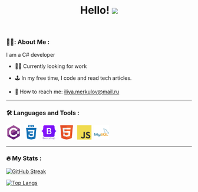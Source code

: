 <div id="header" align="center">
  <h1>
  Hello! 
  <img src="https://media.giphy.com/media/hvRJCLFzcasrR4ia7z/giphy.gif" width="30px"/>
</h1>
</div>

<div align="center">
<img src="https://komarev.com/ghpvc/?username=IlyaM70&style=flat-square&color=blue" alt=""/>
</div>

### 👨‍💻: About Me :

I am a C# developer 

- :office_worker: Currently looking for work

-  	:joystick: In my free time, I code and read tech articles.

- 📧 How to reach me: iliya.merkulov@mail.ru

<hr>

### :hammer_and_wrench: Languages and Tools :

  <img src="https://github.com/devicons/devicon/blob/master/icons/csharp/csharp-original.svg"  title="C#" alt="C#" width="40" height="40"/>&nbsp;
  <img src="https://github.com/devicons/devicon/blob/master/icons/css3/css3-plain-wordmark.svg"  title="CSS3" alt="CSS" width="40" height="40"/>&nbsp;
  <img src="https://github.com/devicons/devicon/blob/master/icons/bootstrap/bootstrap-original-wordmark.svg"  title="bootstrap" alt="bootstrap" width="40" height="40"/>&nbsp;
  <img src="https://github.com/devicons/devicon/blob/master/icons/html5/html5-original.svg" title="HTML5" alt="HTML" width="40" height="40"/>&nbsp;
  <img src="https://github.com/devicons/devicon/blob/master/icons/javascript/javascript-original.svg" title="JavaScript" alt="JavaScript" width="40" height="40"/>&nbsp;
  <img src="https://github.com/devicons/devicon/blob/master/icons/mysql/mysql-original-wordmark.svg" title="MySQL"  alt="MySQL" width="40" height="40"/>&nbsp;
 
 <hr>
 
 ### :fire: My Stats :
 [![GitHub Streak](http://github-readme-streak-stats.herokuapp.com?user=IlyaM70)](https://git.io/streak-stats)
 
 [![Top Langs](https://github-readme-stats.vercel.app/api/top-langs/?username=IlyaM70)](https://github.com/anuraghazra/github-readme-stats)
